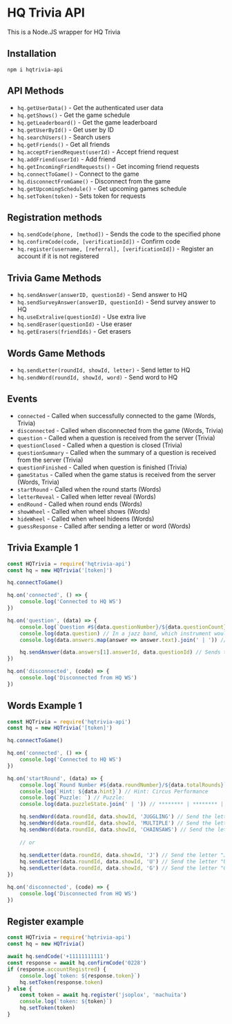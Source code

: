 # HQ Trivia API
This is a Node.JS wrapper for HQ Trivia

## Installation
`npm i hqtrivia-api`

## API Methods
- `hq.getUserData()` - Get the authenticated user data
- `hq.getShows()` - Get the game schedule
- `hq.getLeaderboard()` - Get the game leaderboard
- `hq.getUserById()` - Get user by ID
- `hq.searchUsers()` - Search users
- `hq.getFriends()` - Get all friends
- `hq.acceptFriendRequest(userId)` - Accept friend request
- `hq.addFriend(userId)` - Add friend
- `hq.getIncomingFriendRequests()` - Get incoming friend requests
- `hq.connectToGame()` - Connect to the game
- `hq.disconnectFromGame()` - Disconnect from the game
- `hq.getUpcomingSchedule()` - Get upcoming games schedule
- `hq.setToken(token)` - Sets token for requests

## Registration methods
- `hq.sendCode(phone, [method])` - Sends the code to the specified phone
- `hq.confirmCode(code, [verificationId])` - Confirm code
- `hq.register(username, [referral], [verificationId])` - Register an account if it is not registered


## Trivia Game Methods
- `hq.sendAnswer(answerID, questionId)` - Send answer to HQ
- `hq.sendSurveyAnswer(answerID, questionId)` - Send survey answer to HQ
- `hq.useExtralive(questionId)` - Use extra live
- `hq.sendEraser(questionId)` - Use eraser
- `hq.getErasers(friendIds)` - Get erasers


## Words Game Methods
- `hq.sendLetter(roundId, showId, letter)` - Send letter to HQ
- `hq.sendWord(roundId, showId, word)` - Send word to HQ

## Events
- `connected` - Called when successfully connected to the game (Words, Trivia)
- `disconnected` - Called when disconnected from the game (Words, Trivia)
- `question` - Called when a question is received from the server (Trivia)
- `questionClosed` - Called when a question is closed (Trivia)
- `questionSummary` - Called when the summary of a question is received from the server (Trivia)
- `questionFinished` - Called when question is finished (Trivia)
- `gameStatus` - Called when the game status is received from the server (Words, Trivia)
- `startRound` - Called when the round starts (Words)
- `letterReveal` - Called when letter reveal (Words)
- `endRound` - Called when round ends (Words)
- `showWheel` - Called when wheel shows (Words)
- `hideWheel` - Called when wheel hideens (Words)
- `guessResponse` - Called after sending a letter or word (Words)

## Trivia Example 1
```js
const HQTrivia = require('hqtrivia-api')
const hq = new HQTrivia('[token]')

hq.connectToGame()

hq.on('connected', () => {
    console.log('Connected to HQ WS')
})

hq.on('question', (data) => { 
    console.log(`Question #${data.questionNumber}/${data.questionCount}`) // Question #3/12
    console.log(data.question) // In a jazz band, which instrument would be in the rhythm section?
    console.log(data.answers.map(answer => answer.text).join(' | ')) // Trombone | Guitar | Violin | 

    hq.sendAnswer(data.answers[1].answerId, data.questionId) // Sends the answer "Guitar"
})

hq.on('disconnected', (code) => {
    console.log('Disconnected from HQ WS')
})
```

## Words Example 1
```js
const HQTrivia = require('hqtrivia-api')
const hq = new HQTrivia('[token]')

hq.connectToGame()

hq.on('connected', () => {
    console.log('Connected to HQ WS')
})

hq.on('startRound', (data) => { 
    console.log(`Round Number #${data.roundNumber}/${data.totalRounds}`) // Round Number #9/10
    console.log(`Hint: ${data.hint}`) // Hint: Circus Performance
    console.log(`Puzzle: `) // Puzzle: 
    console.log(data.puzzleState.join(' | ')) // ******** | ******** | C********

    hq.sendWord(data.roundId, data.showId, 'JUGGLING') // Send the letters "J", "U", "G", ...etc
    hq.sendWord(data.roundId, data.showId, 'MULTIPLE') // Send the letters "M", "U", "L", ...etc
    hq.sendWord(data.roundId, data.showId, 'CHAINSAWS') // Send the letters "C", "H", "I", ...etc
    
    // or
    
    hq.sendLetter(data.roundId, data.showId, 'J') // Send the letter "J"
    hq.sendLetter(data.roundId, data.showId, 'U') // Send the letter "U"
    hq.sendLetter(data.roundId, data.showId, 'G') // Send the letter "G"
}) 

hq.on('disconnected', (code) => {
    console.log('Disconnected from HQ WS')
})
```
## Register example
```js
const HQTrivia = require('hqtrivia-api')
const hq = new HQTrivia()

await hq.sendCode('+11111111111')
const response = await hq.confirmCode('0228')
if (response.accountRegistred) {
    console.log(`token: ${response.token}`)
    hq.setToken(response.token)
} else {
    const token = await hq.register('jsoplox', 'machuita')
    console.log(`token: ${token}`)
    hq.setToken(token)
}
```